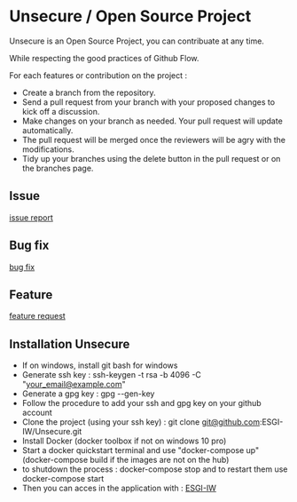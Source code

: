 # Unsecure / Open Source Project 

Unsecure is an Open Source Project, you can contribuate at any time.

While respecting the good practices of Github Flow.

For each features or contribution on the project : 

* Create a branch from the repository.
* Send a pull request from your branch with your proposed changes to kick off a discussion.
* Make changes on your branch as needed. Your pull request will update automatically.
* The pull request will be merged once the reviewers will be agry with the modifications.
* Tidy up your branches using the delete button in the pull request or on the branches page.

## Issue

[issue report](https://github.com/ESGI-IW/Unsecure/issues/new)

## Bug fix

[bug fix](https://github.com/ESGI-IW/Unsecure/issues/new?template=bugfix.md)

## Feature

[feature request](https://github.com/ESGI-IW/Unsecure/issues/new?template=feature.md)

## Installation Unsecure

* If on windows, install git bash for windows
* Generate ssh key : ssh-keygen -t rsa -b 4096 -C "your_email@example.com"
* Generate a gpg key : gpg --gen-key
* Follow the procedure to add your ssh and gpg key on your github account
* Clone the project (using your ssh key) : git clone git@github.com:ESGI-IW/Unsecure.git
* Install Docker (docker toolbox if not on windows 10 pro)
* Start a docker quickstart terminal and use "docker-compose up" (docker-compose build if the images are not on the hub)
* to shutdown the process : docker-compose stop and to restart them use docker-compose start
* Then you can acces in the application with : [ESGI-IW](https://warm-citadel-11705.herokuapp.com/)